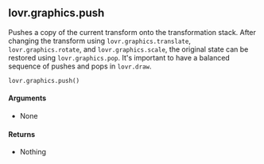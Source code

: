 <!--
category: reference
-->

lovr.graphics.push
---

Pushes a copy of the current transform onto the transformation stack.  After changing the transform
using `lovr.graphics.translate`, `lovr.graphics.rotate`, and `lovr.graphics.scale`, the original
state can be restored using `lovr.graphics.pop`.  It's important to have a balanced sequence of
pushes and pops in `lovr.draw`.

    lovr.graphics.push()

#### Arguments

- None

#### Returns

- Nothing
